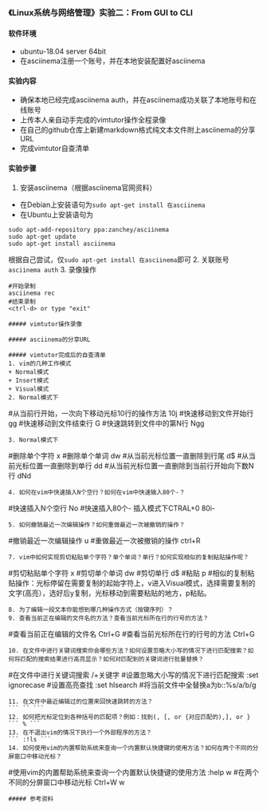### 《Linux系统与网络管理》实验二：From GUI to CLI
#### 软件环境
+ ubuntu-18.04 server 64bit
+ 在asciinema注册一个账号，并在本地安装配置好asciinema
#### 实验内容
+ 确保本地已经完成asciinema auth，并在asciinema成功关联了本地账号和在线账号
+ 上传本人亲自动手完成的vimtutor操作全程录像
+ 在自己的github仓库上新建markdown格式纯文本文件附上asciinema的分享URL
+ 完成vimtutor自查清单
#### 实验步骤
1. 安装asciinema（根据asciinema官网资料）
+ 在Debian上安装语句为```sudo apt-get install 在asciinema```
+ 在Ubuntu上安装语句为
```
sudo apt-add-repository ppa:zanchey/asciinema
sudo apt-get update
sudo apt-get install asciinema
```
根据自己尝试，仅```sudo apt-get install 在asciinema```即可
2. 关联账号
```asciinema auth```
3. 录像操作
```
#开始录制
asciinema rec
#结束录制
<ctrl-d> or type "exit"

##### vimtutor操作录像

##### asciinema的分享URL

##### vimtutor完成后的自查清单
1. vim的几种工作模式
+ Normal模式
+ Insert模式
+ Visual模式
2. Normal模式下
```
#从当前行开始，一次向下移动光标10行的操作方法
10j
#快速移动到文件开始行
gg
#快速移动到文件结束行
G
#快速跳转到文件中的第N行
Ngg
```
3. Normal模式下
```
#删除单个字符
x
#删除单个单词
dw
#从当前光标位置一直删除到行尾
d$
#从当前光标位置一直删除到单行
dd
#从当前光标位置一直删除到当前行开始向下数N行
dNd
```
4. 如何在vim中快速插入N个空行？如何在vim中快速输入80个-？
```
#快速插入N个空行
No <ESC>
#快速插入80个-
插入模式下CTRAL+0 80i- <ESC>
```
5. 如何撤销最近一次编辑操作？如何重做最近一次被撤销的操作？
```
#撤销最近一次编辑操作
u
#重做最近一次被撤销的操作
ctrl+R
```
7. vim中如何实现剪切粘贴单个字符？单个单词？单行？如何实现相似的复制粘贴操作呢？
```
#剪切粘贴单个字符
x
#剪切单个单词
dw
#剪切单行
d$
#粘贴
p
#相似的复制粘贴操作：光标停留在需要复制的起始字符上，v进入Visual模式，选择需要复制的文字(高亮），选好后y复制，光标移动到需要粘贴的地方，p粘贴。
```
8. 为了编辑一段文本你能想到哪几种操作方式（按键序列）？
9. 查看当前正在编辑的文件名的方法？查看当前光标所在行的行号的方法？
```
#查看当前正在编辑的文件名
Ctrl+G
#查看当前光标所在行的行号的方法
Ctrl+G
```
10. 在文件中进行关键词搜索你会哪些方法？如何设置忽略大小写的情况下进行匹配搜索？如何将匹配的搜索结果进行高亮显示？如何对匹配到的关键词进行批量替换？
```
#在文件中进行关键词搜索
/+关键字
#设置忽略大小写的情况下进行匹配搜索
:set ignorecase
#设置高亮查找
:set hlsearch
#将当前文件中全替换a为b::%s/a/b/g
```
11. 在文件中最近编辑过的位置来回快速跳转的方法？
``` `` ```
12. 如何把光标定位到各种括号的匹配项？例如：找到(, [, or {对应匹配的),], or }
``` % ```
13. 在不退出vim的情况下执行一个外部程序的方法？
``` :!ls ```
14. 如何使用vim的内置帮助系统来查询一个内置默认快捷键的使用方法？如何在两个不同的分屏窗口中移动光标？
```
#使用vim的内置帮助系统来查询一个内置默认快捷键的使用方法
:help w
#在两个不同的分屏窗口中移动光标
Ctrl+W w
```
##### 参考资料
